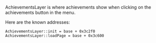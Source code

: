 AchievementsLayer is where achievements show when clicking on the achievements button in the menu.

Here are the known addresses:

```
AchievementsLayer::init = base + 0x3c2f0
AchievementsLayer::loadPage = base + 0x3c600
```

